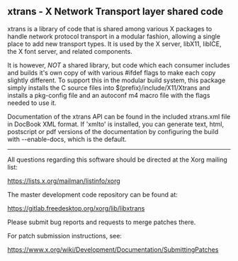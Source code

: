xtrans - X Network Transport layer shared code
----------------------------------------------

xtrans is a library of code that is shared among various X packages to
handle network protocol transport in a modular fashion, allowing a
single place to add new transport types.  It is used by the X server,
libX11, libICE, the X font server, and related components.

It is however, *NOT* a shared library, but code which each consumer
includes and builds it's own copy of with various #ifdef flags to make
each copy slightly different.  To support this in the modular build
system, this package simply installs the C source files into
$(prefix)/include/X11/Xtrans and installs a pkg-config file and an
autoconf m4 macro file with the flags needed to use it.

Documentation of the xtrans API can be found in the included xtrans.xml
file in DocBook XML format. If 'xmlto' is installed, you can generate text,
html, postscript or pdf versions of the documentation by configuring
the build with --enable-docs, which is the default.

 --------------------------------------------------------------------------

All questions regarding this software should be directed at the
Xorg mailing list:

  https://lists.x.org/mailman/listinfo/xorg

The master development code repository can be found at:

  https://gitlab.freedesktop.org/xorg/lib/libxtrans

Please submit bug reports and requests to merge patches there.

For patch submission instructions, see:

  https://www.x.org/wiki/Development/Documentation/SubmittingPatches
